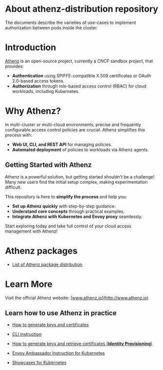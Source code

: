 # About athenz-distribution repository

The documents describe the varieties of use-cases to implement authorization between pods inside the cluster.

# Introduction

[Athenz](http://www.athenz.io) is an open-source project, currently a CNCF sandbox project, that provides:  
- **Authentication** using SPIFFE-compatible X.509 certificates or OAuth 2.0-based access tokens.  
- **Authorization** through role-based access control (RBAC) for cloud workloads, including Kubernetes.  

# Why Athenz?

In multi-cluster or multi-cloud environments, precise and frequently configurable access control policies are crucial. Athenz simplifies this process with:  
- **Web UI, CLI, and REST API** for managing policies.  
- **Automated deployment** of policies to workloads via Athenz agents.  

## Getting Started with Athenz  

Athenz is a powerful solution, but getting started shouldn’t be a challenge!  
Many new users find the initial setup complex, making experimentation difficult.  

This repository is here to **simplify the process** and help you:  
- **Set up Athenz quickly** with step-by-step guidance.  
- **Understand core concepts** through practical examples.  
- **Integrate Athenz with Kubernetes and Envoy proxy** seamlessly.  

Start exploring today and take full control of your cloud access management with Athenz!  

# Athenz packages
  
- [List of Athenz package distribution](docs/DISTRIBUTIONS.md)

# Learn More

Visit the official Athenz website: [www.athenz.io](http://www.athenz.io)  

## Learn how to use Athenz in practice

- [How to generate keys and certificates](CERTIFICATES.md)
 
- [CLI instruction](docs/CLI.md)
 
- [How to generate keys and retrieve certificates (**Identity Provisioning**)](docs/IDENTITYPROVISIONING.md)

- [Envoy Ambassador Instruction for Kubernetes](docs/ENVOY.md)
 
- [Showcases for Kubernetes](docs/SHOWCASES_KUBERNETES.md)

